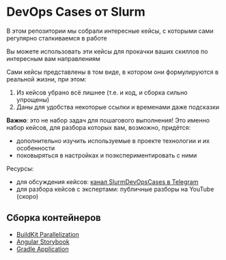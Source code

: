 # DevOps Cases от Slurm

В этом репозитории мы собрали интересные кейсы, с которыми сами регулярно сталкиваемся в работе

Вы можете использовать эти кейсы для прокачки ваших скиллов по интересным вам направлениям

Сами кейсы представлены в том виде, в котором они формулируются в реальной жизни, при этом:
1. Из кейсов убрано всё лишнее (т.е. и код, и сборка сильно упрощены)
2. Даны для удобства некоторые ссылки и временами даже подсказки

**Важно**: это не набор задач для пошагового выполнения! Это именно набор кейсов, для разбора которых вам, возможно, придётся:
- дополнительно изучить используемые в проекте технологии и их особенности
- поковыряться в настройках и поэкспериментировать с ними

Ресурсы:
- для обсуждения кейсов: [канал SlurmDevOpsCases в Telegram](https://t.me/SlurmDevOpsCases)
- для разбора кейсов с экспертами: публичные разборы на YouTube (скоро)

## Сборка контейнеров

* [BuildKit Parallelization](buildkit-parallelization/)
* [Angular Storybook](angular-storybook/)
* [Gradle Application](gradle-application/)
